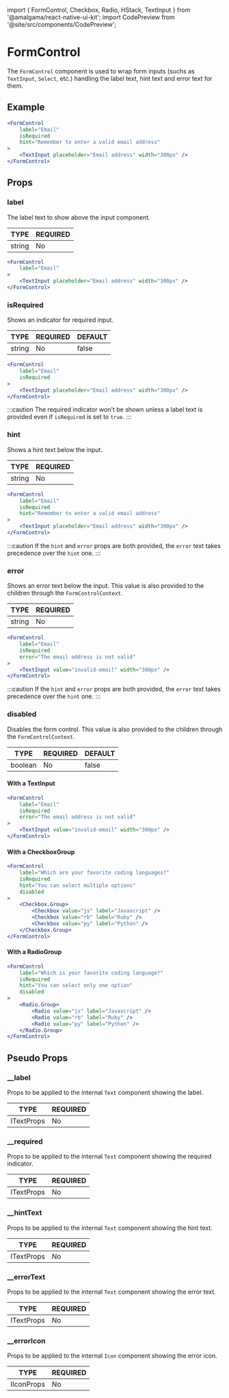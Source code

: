 import { FormControl, Checkbox, Radio, HStack, TextInput } from '@amalgama/react-native-ui-kit';
import CodePreview from '@site/src/components/CodePreview';

# FormControl
The `FormControl` component is used to wrap form inputs (suchs as `TextInput`, `Select`, etc.) handling the label text, hint text and error text for them.

## Example

<CodePreview>
	<FormControl
		label="Email"
		isRequired
		hint="Remember to enter a valid email address"
	>
		<TextInput placeholder="Email address" width="300px" />
	</FormControl>
</CodePreview>


```jsx
<FormControl
	label="Email"
	isRequired
	hint="Remember to enter a valid email address"
>
	<TextInput placeholder="Email address" width="300px" />
</FormControl>
```

## Props

### label
The label text to show above the input component.

| TYPE   | REQUIRED |
| ------ | -------- |
| string | No       |


<CodePreview>
	<FormControl
		label="Email"
	>
		<TextInput placeholder="Email address" width="300px" />
	</FormControl>
</CodePreview>

```jsx
<FormControl
	label="Email"
>
	<TextInput placeholder="Email address" width="300px" />
</FormControl>
```

### isRequired
Shows an indicator for required input.

| TYPE   | REQUIRED |  DEFAULT |
| ------ | -------- | -------- |
| string | No       | false    |


<CodePreview>
	<FormControl
		label="Email"
		isRequired
	>
		<TextInput placeholder="Email address" width="300px" />
	</FormControl>
</CodePreview>

```jsx
<FormControl
	label="Email"
	isRequired
>
	<TextInput placeholder="Email address" width="300px" />
</FormControl>
```

:::caution
The required indicator won't be shown unless a label text is provided even if `isRequired` is set to `true`.
:::

### hint
Shows a hint text below the input.

| TYPE   | REQUIRED |
| ------ | -------- |
| string | No       |


<CodePreview>
	<FormControl
		label="Email"
		isRequired
		hint="Remember to enter a valid email address"
	>
		<TextInput placeholder="Email address" width="300px" />
	</FormControl>
</CodePreview>

```jsx
<FormControl
	label="Email"
	isRequired
	hint="Remember to enter a valid email address"
>
	<TextInput placeholder="Email address" width="300px" />
</FormControl>
```

:::caution
If the `hint` and `error` props are both provided, the `error` text takes precedence over the `hint` one. 
:::

### error
Shows an error text below the input. This value is also provided to the children through the `FormControlContext`.

| TYPE   | REQUIRED |
| ------ | -------- |
| string | No       |


<CodePreview>
	<FormControl
		label="Email"
		isRequired
		error="The email address is not valid"
	>
		<TextInput value="invalid-email" width="300px" />
	</FormControl>
</CodePreview>

```jsx
<FormControl
	label="Email"
	isRequired
	error="The email address is not valid"
>
	<TextInput value="invalid-email" width="300px" />
</FormControl>
```

:::caution
If the `hint` and `error` props are both provided, the `error` text takes precedence over the `hint` one.
:::

### disabled
Disables the form control. This value is also provided to the children through the `FormControlContext`.

| TYPE   | REQUIRED | DEFAULT |
| ------ | -------- | ---- |
| boolean | No       | false |

#### With a TextInput
<CodePreview>
	<FormControl
		label="Email"
		isRequired
		hint="Remember to enter a valid email address"
		disabled
	>
		<TextInput value="invalid-email" width="300px" />
	</FormControl>
</CodePreview>

```jsx
<FormControl
	label="Email"
	isRequired
	error="The email address is not valid"
>
	<TextInput value="invalid-email" width="300px" />
</FormControl>
```

#### With a CheckboxGroup
<CodePreview>
	<FormControl
		label="Which are your favorite coding languages?"
		isRequired
		hint="You can select multiple options"
		disabled
	>
		<Checkbox.Group>
			<Checkbox value="js" label="Javascript" />
			<Checkbox value="rb" label="Ruby" />
			<Checkbox value="py" label="Python" />
		</Checkbox.Group>
	</FormControl>
</CodePreview>

```jsx
<FormControl
	label="Which are your favorite coding languages?"
	isRequired
	hint="You can select multiple options"
	disabled
>
	<Checkbox.Group>
		<Checkbox value="js" label="Javascript" />
		<Checkbox value="rb" label="Ruby" />
		<Checkbox value="py" label="Python" />
	</Checkbox.Group>
</FormControl>
```

#### With a RadioGroup
<CodePreview>
	<FormControl
		label="Which is your favorite coding language?"
		isRequired
		hint="You can select only one option"
		disabled
	>
		<Radio.Group>
			<Radio value="js" label="Javascript" />
			<Radio value="rb" label="Ruby" />
			<Radio value="py" label="Python" />
		</Radio.Group>
	</FormControl>
</CodePreview>

```jsx
<FormControl
	label="Which is your favorite coding language?"
	isRequired
	hint="You can select only one option"
	disabled
>
	<Radio.Group>
		<Radio value="js" label="Javascript" />
		<Radio value="rb" label="Ruby" />
		<Radio value="py" label="Python" />
	</Radio.Group>
</FormControl>
```

## Pseudo Props

### __label
Props to be applied to the internal `Text` component showing the label.

| TYPE   | REQUIRED |
| ------ | -------- |
| ITextProps | No       |

### __required
Props to be applied to the internal `Text` component showing the required indicator.

| TYPE   | REQUIRED |
| ------ | -------- |
| ITextProps | No       |

### __hintText
Props to be applied to the internal `Text` component showing the hint text.

| TYPE   | REQUIRED |
| ------ | -------- |
| ITextProps | No       |

### __errorText
Props to be applied to the internal `Text` component showing the error text.

| TYPE   | REQUIRED |
| ------ | -------- |
| ITextProps | No       |

### __errorIcon
Props to be applied to the internal `Icon` component showing the error icon.

| TYPE   | REQUIRED |
| ------ | -------- |
| IIconProps | No       |